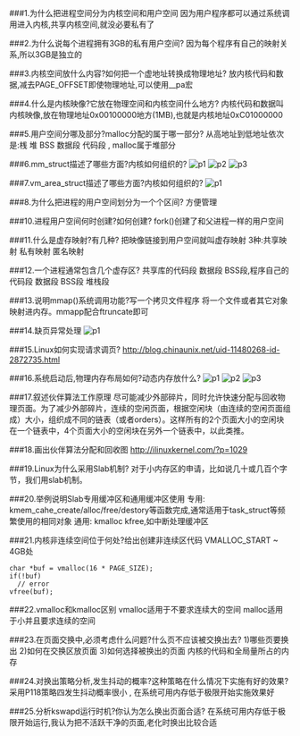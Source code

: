###1.为什么把进程空间分为内核空间和用户空间
因为用户程序都可以通过系统调用进入内核,共享内核空间,就没必要私有了

###2.为什么说每个进程拥有3GB的私有用户空间?
因为每个程序有自己的映射关系,所以3GB是独立的

###3.内核空间放什么内容?如何把一个虚地址转换成物理地址?
放内核代码和数据,减去PAGE_OFFSET即使物理地址,可以使用__pa宏

###4.什么是内核映像?它放在物理空间和内核空间什么地方?
内核代码和数据叫内核映像,放在物理地址0x00100000地方(1MB),也就是内核地址0xC01000000

###5.用户空间分哪及部分?malloc分配的属于哪一部分?
从高地址到低地址依次是:桟 堆 BSS 数据段 代码段 , malloc属于堆部分

###6.mm_struct描述了哪些方面?内核如何组织的?
![p1](mm_struct2.png)
![p2](mm_struct.png)
![p3](mm_struct.jpg)

###7.vm_area_struct描述了哪些方面?内核如何组织的?
![p1](vm_area_struct.png)

###8.为什么把进程的用户空间划分为一个个区间?
方便管理

###10.进程用户空间何时创建?如何创建?
fork()创建了和父进程一样的用户空间

###11.什么是虚存映射?有几种?
把映像链接到用户空间就叫虚存映射 3种:共享映射 私有映射 匿名映射

###12.一个进程通常包含几个虚存区?
共享库的代码段 数据段 BSS段,程序自己的代码段 数据段 BSS段 堆栈段

###13.说明mmap()系统调用功能?写一个拷贝文件程序
将一个文件或者其它对象映射进内存。mmapp配合ftruncate即可

###14.缺页异常处理
![p1](fault.png)

###15.Linux如何实现请求调页?
http://blog.chinaunix.net/uid-11480268-id-2872735.html

###16.系统启动后,物理内存布局如何?动态内存放什么?
![p1](phy.jpg)
![p2](vm1.jpg)
![p3](vm2.jpg)

###17.叙述伙伴算法工作原理
尽可能减少外部碎片，同时允许快速分配与回收物理页面。为了减少外部碎片，连续的空闲页面，根据空闲块（由连续的空闲页面组成）大小，组织成不同的链表（或者orders）。这样所有的2个页面大小的空闲块在一个链表中，4个页面大小的空闲块在另外一个链表中，以此类推。

###18.画出伙伴算法分配和回收图
http://ilinuxkernel.com/?p=1029

###19.Linux为什么采用Slab机制?
对于小内存区的申请，比如说几十或几百个字节，我们用slab机制。

###20.举例说明Slab专用缓冲区和通用缓冲区使用
专用: kmem_cahe_create/alloc/free/destory等函数完成,通常适用于task_struct等频繁使用的相同对象
通用: kmalloc kfree,如中断处理缓冲区

###21.内核非连续空间位于何处?给出创建非连续区代码
VMALLOC_START ~ 4GB处

    char *buf = vmalloc(16 * PAGE_SIZE);
	if(!buf)
	  // error
	vfree(buf);

###22.vmalloc和kmalloc区别
vmalloc适用于不要求连续大的空间 malloc适用于小并且要求连续的空间

###23.在页面交换中,必须考虑什么问题?什么页不应该被交换出去?
1)哪些页要换出 2)如何在交换区放页面 3)如何选择被换出的页面
内核的代码和全局量所占的内存

###24.对换出策略分析,发生抖动的概率?这种策略在什么情况下实施有好的效果?
采用P118策略四发生抖动概率很小 , 在系统可用内存低于极限开始实施效果好

###25.分析kswapd运行时机?你认为怎么换出页面合适?
在系统可用内存低于极限开始运行,我认为把不活跃干净的页面,老化时换出比较合适
